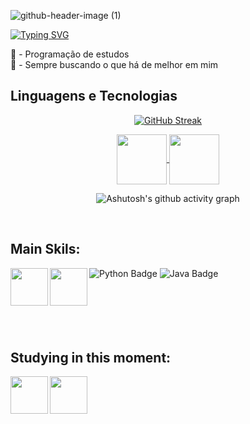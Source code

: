 ![github-header-image (1)](https://github.com/Vinicius-Eira/Vinicius-Eira/assets/161368325/49b7519a-69c6-4642-aa59-1a6f16e9640e)


[![Typing SVG](https://readme-typing-svg.demolab.com?font=Fira+Code&weight=500&pause=1000&color=F7F7F7&random=false&width=435&lines=Seja+bem-vindo+ao+meu+perfil)](https://git.io/typing-svg)

🐍 - Programação de estudos <br>
🧠 - Sempre buscando o que há de melhor em mim

## Linguagens e Tecnologias

<div align="center">
  
[![GitHub Streak](https://streak-stats.demolab.com?user=Vinicius-Eira&theme=shadow-blue&hide_border=falso&locale=pt_BR&card_width=900&card_height=200)](https://git.io/streak-stats)

</div>

<div align="center"> 

  <a href="mailto:vsantos.eira09@gmail.com">
<img align="center" height="80" width="80" src="https://github.com/carolbarbosa101/carolbarbosa101/assets/44561610/2856fdde-3200-4398-8290-a0e45d3a35a0">
</a>
    <a href="https://www.linkedin.com/in/vinícius-eira/" target="_blank">
        <img align="center" height="80" width="80" src="https://github.com/carolbarbosa101/carolbarbosa101/assets/44561610/bc26a6f8-f0d3-4f15-82e1-55680c48f269">
    </a>
</div>

<div align="center">

![Ashutosh's github activity graph](https://ssr-contributions-svg.vercel.app/_/Vinicius-Eira?chart=3dbar&gap=0.6&scale=2&flatten=2&animation=wave&animation_duration=1&animation_delay=0.05&animation_amplitude=20&animation_frequency=0.5&animation_wave_center=10_0&format=svg&weeks=30&theme=blue&dark=true) 

</div>


<br>
    
<h2 align="left"> Main Skils: </h2>
<img src="https://img.shields.io/badge/-Python-0D1117?style=for-the-badge&logo=python&labelColor=0D1117&textColor=0D1117" alt="Python Badge">

<img src="https://img.shields.io/badge/-Java-0D1117?style=for-the-badge&logo=java&logoColor=007396&labelColor=0D1117" alt="Java Badge">

<img align="left" height="60" width="60" src="https://github.com/Vinicius-Eira/Vinicius-Eira/assets/161368325/58ce6ea7-ac41-4c06-b93a-f36572ffe66e">

 <img align="left" height="60" width="60" src="https://github.com/Vinicius-Eira/Vinicius-Eira/assets/161368325/8afb8de0-930f-4e40-b290-6fd77870692c">
</div>

<br>
<br> 
<br>
<br>
<br>
<br> 


<h2 align="left"> Studying in this moment: </h2>

<div style="display: inline_block">
 <img align="left" height="60" width="60" src="https://github.com/Vinicius-Eira/Vinicius-Eira/assets/161368325/cf9c0228-0393-4ff6-98ee-b756bc7f58f7">
  
 <img align="left" height="60" width="60" src="https://github.com/Vinicius-Eira/Vinicius-Eira/assets/161368325/c5668699-a987-441c-9511-0cb84aab670b">


</div> 

<br>
<br> 
<br>
<br>
<br>
<br> 

<div align="center">
  


